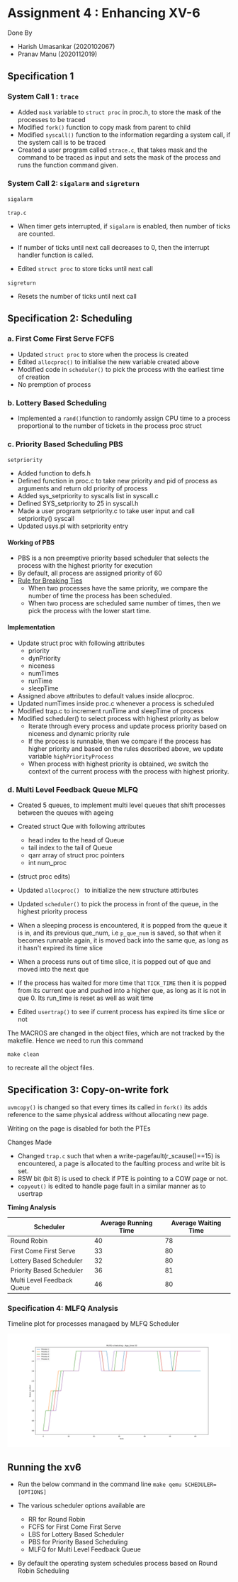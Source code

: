 # Assignment 4 : Enhancing XV-6

Done By

- Harish Umasankar (2020102067)
- Pranav Manu (2020112019)

## Specification 1

### System Call 1 : `trace`

- Added `mask` variable to `struct proc` in proc.h, to store the mask of the processes to be traced
- Modified `fork()` function to copy mask from parent to child
- Modified `syscall()` function to the information regarding a system call, if the system call is to be traced
- Created a user program called `strace.c`, that takes mask and the command to be traced as input and sets the mask of the process and runs the function command given.



### System Call 2: `sigalarm` and `sigreturn`

`sigalarm`

`trap.c` 

- When timer gets interrupted, if `sigalarm` is enabled, then number of ticks are counted.

- If number of ticks until next call decreases to 0, then the interrupt handler function is called.

- Edited `struct proc` to store ticks until next call

`sigreturn`

- Resets the number of ticks until next call



## Specification 2: Scheduling

### a. First Come First Serve FCFS

- Updated `struct proc` to store when the process is created
- Edited `allocproc()` to initialise the new variable created above
- Modified code in `scheduler()` to pick the process with the earliest time of creation
- No premption of process
### b. Lottery Based Scheduling

- Implemented a `rand()`function to randomly assign CPU time to a process proportional to the number of tickets in the process proc struct

### c. Priority Based Scheduling PBS

`setpriority`

- Added function to defs.h
- Defined function in proc.c to take new priority and pid of process as arguments and return old priority of process
- Added sys_setpriority to syscalls list in syscall.c
- Defined SYS_setpriority to 25 in syscall.h
- Made a user program setpriority.c to take user input and call setpriority() syscall
- Updated usys.pl with setpriority entry

#### Working of PBS

- PBS is a non preemptive priority based scheduler that selects the process with the highest priority for execution
- By default, all process are assigned priority of 60
- <u>Rule for Breaking Ties</u>
  - When two processes have the same priority, we compare the number of time the process has been scheduled.
  - When two process are  scheduled same number of times, then we pick the process with the lower start time.



#### Implementation

- Update struct proc with following attributes
  - priority
  - dynPriority 
  - niceness
  - numTimes
  - runTime
  - sleepTime
- Assigned above attributes to default values inside allocproc.
- Updated numTimes inside proc.c whenever a process is scheduled
- Modified trap.c to increment runTime and sleepTime of process
- Modified scheduler() to select process with highest priority as below
  - Iterate through every process and update process priority based on niceness and dynamic priority rule
  - If the process is runnable, then we compare if the process has higher priority and based on the rules described above, we update variable `highPriorityProcess`
  - When process with highest priority is obtained, we switch the context of the current process with the process with highest priority.



### d. Multi Level Feedback Queue MLFQ

- Created 5 queues, to implement multi level queues that shift processes between  the queues with ageing
- Created struct Que with following attributes
  - head index to the head of Queue
  - tail index to the tail of Queue
  - qarr array of struct proc pointers
  - int num_proc
- (struct proc edits)

- Updated `allocproc() ` to initialize the new structure attirbutes 
- Updated `scheduler()` to pick the process in front of the queue, in the highest priority process
- When a sleeping process is encountered, it is popped from the queue it is in, and its previous que_num, i.e `p_que_num` is saved, so that when it becomes runnable again, it is moved back into the same que, as long as it hasn't expired its time slice
- When a process runs out of time slice, it is popped out of que and moved into the next que
- If the process has waited for more time that `TICK_TIME` then it is popped from its current que and pushed into a higher que, as long as it is not in que 0. Its run_time is reset as well as wait time
- Edited `usertrap()` to see if current process has expired its time slice or not



The MACROS are changed in the object files, which are not tracked by the makefile. Hence we need to run this command

```shell
make clean
```

to recreate all the object files.





## Specification 3: Copy-on-write fork

`uvmcopy()` is changed so that every times its called in `fork()` its adds reference to the same physical address without allocating new page.

Writing on the page is disabled for both the PTEs

Changes Made

- Changed `trap.c` such that when a write-pagefault(r_scause()==15) is encountered, a page is allocated to the faulting process and write bit is set. 
- RSW bit (bit 8) is used to check if PTE is pointing to a COW page or not.
- `copyout()` is edited to handle page fault in a similar manner as to usertrap



**Timing Analysis**

| Scheduler                  | Average Running Time | Average Waiting Time |
| -------------------------- | -------------------- | -------------------- |
| Round Robin                | 40                   | 78                   |
| First Come First Serve     | 33                   | 80                   |
| Lottery Based Scheduler    | 32                   | 80                   |
| Priority Based Scheduler   | 36                   | 81                   |
| Multi Level Feedback Queue | 46                   | 80                   |



### Specification 4: MLFQ Analysis

Timeline plot for processes managaed by MLFQ Scheduler

<img src = "MLFQ.png">







## Running the xv6

- Run the below command in the command line `make qemu SCHEDULER=[OPTIONS]`
- The various scheduler options available are
  - RR for Round Robin
  - FCFS for First Come First Serve
  - LBS for Lottery Based Scheduler
  - PBS for Priority Based Scheduling
  - MLFQ for Multi Level Feedback Queue

- By default the operating system schedules process based on Round Robin Scheduling

